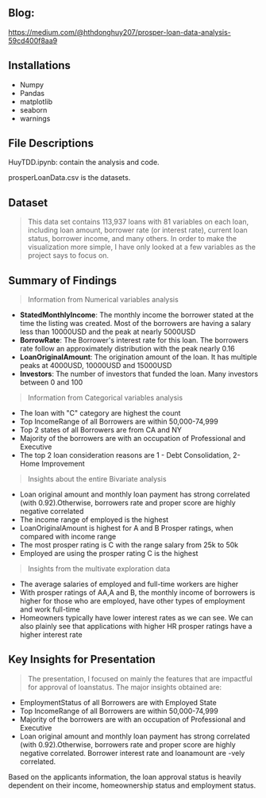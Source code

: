 ## Blog:

https://medium.com/@hthdonghuy207/prosper-loan-data-analysis-59cd400f8aa9

## Installations

- Numpy
- Pandas
- matplotlib
- seaborn
- warnings

## File Descriptions

HuyTDD.ipynb: contain the analysis and code.

prosperLoanData.csv is the datasets.

## Dataset

> This data set contains 113,937 loans with 81 variables on each loan, including loan amount, borrower rate (or interest rate), current loan status, borrower income, and many others. In order to make the visualization more simple, I have only looked at a few variables as the project says to focus on.

## Summary of Findings

> Information from Numerical variables analysis
- **StatedMonthlyIncome**: The monthly income the borrower stated at the time the listing was created. Most of the borrowers are having a salary less than 10000USD and the peak at nearly 5000USD
- **BorrowRate**: The Borrower's interest rate for this loan. The borrowers rate follow an approximately distribution with the peak nearly 0.16
- **LoanOriginalAmount**: The origination amount of the loan. It has multiple peaks at 4000USD, 10000USD and 15000USD
- **Investors**: The number of investors that funded the loan. Many investors between 0 and 100

> Information from Categorical variables analysis
- The loan with "C" category are highest the count
- Top IncomeRange of all Borrowers are within 50,000-74,999
- Top 2 states of all Borrowers are from CA and NY
- Majority of the borrowers are with an occupation of Professional and Executive
- The top 2 loan consideration reasons are 1 - Debt Consolidation, 2- Home Improvement

> Insights about the entire Bivariate analysis
- Loan original amount and monthly loan payment has strong correlated (with 0.92).Otherwise, borrowers rate and proper score are highly negative correlated
- The income range of employed is the highest
- LoanOriginalAmount is highest for A and B Prosper ratings, when compared with income range
- The most prosper rating is C with the range salary from 25k to 50k
- Employed are using the prosper rating C is the highest

> Insights from the multivate exploration data
- The average salaries of employed and full-time workers are higher
- With prosper ratings of AA,A and B, the monthly income of borrowers is higher for those who are employed, have other types of employment and work full-time
- Homeowners typically have lower interest rates as we can see. We can also plainly see that applications with higher HR prosper ratings have a higher interest rate


## Key Insights for Presentation

> The presentation, I focused on mainly the features that are impactful for approval of loanstatus.
The major insights obtained are:
- EmploymentStatus of all Borrowers are with Employed State
- Top IncomeRange of all Borrowers are within 50,000-74,999
- Majority of the borrowers are with an occupation of Professional and Executive
- Loan original amount and monthly loan payment has strong correlated (with 0.92).Otherwise, borrowers rate and proper score are highly negative correlated. Borrower interest rate and loanamount are -vely correlated.

Based on the applicants information, the loan approval status is heavily dependent on their income, homeownership status and employment status.